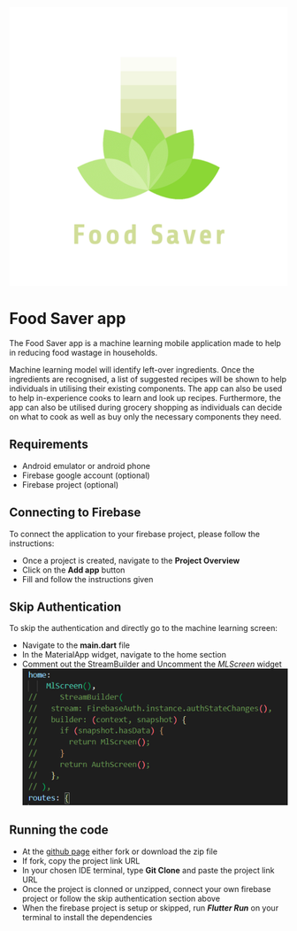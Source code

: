 ![foodsaverlogo](assets/logo_transparent.png)
# Food Saver app

The Food Saver app is a machine learning mobile application made to help in reducing food wastage in households.

Machine learning model will identify left-over ingredients. Once the ingredients are recognised, a list of suggested recipes will be shown to help individuals in utilising their existing components. The app can also be used to help in-experience cooks to learn and look up recipes. Furthermore, the app can also be utilised during grocery shopping as individuals can decide on what to cook as well as buy only the necessary components they need. 

## Requirements
- Android emulator or android phone
- Firebase google account (optional)
- Firebase project (optional)

## Connecting to Firebase
To connect the application to your firebase project, please follow the instructions:
- Once a project is created, navigate to the **Project Overview**
- Click on the **Add app** button
- Fill and follow the instructions given

## Skip Authentication
To skip the authentication and directly go to the machine learning screen:
- Navigate to the **main.dart** file
- In the MaterialApp widget, navigate to the home section
- Comment out the StreamBuilder and Uncomment the *MLScreen* widget
![skipauthscreen](assets/skipauthscreen.PNG)

## Running the code
- At the [github page](https://github.com/Denz1423/ML-mobileapp) either fork or download the zip file
- If fork, copy the project link URL
- In your chosen IDE terminal, type **Git Clone** and paste the project link URL
- Once the project is clonned or unzipped, connect your own firebase project or follow the skip authentication section above
- When the firebase project is setup or skipped, run ***Flutter Run*** on your terminal to install the dependencies

